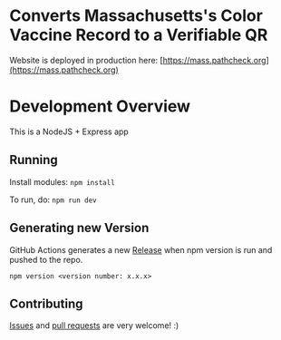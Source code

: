 # Converts Massachusetts's Color Vaccine Record to a Verifiable QR

Website is deployed in production here: [https://mass.pathcheck.org](https://mass.pathcheck.org)

# Development Overview

This is a NodeJS + Express app

## Running

Install modules:
`npm install`

To run, do:
`npm run dev`

## Generating new Version

GitHub Actions generates a new [Release](https://github.com/vitorpamplona/vaccine-certificate-tracking-app/releases) when npm version is run and pushed to the repo.

```
npm version <version number: x.x.x>
```

## Contributing

[Issues](https://github.com/Path-Check/massqr/issues) and [pull requests](https://github.com/Path-Check/massqr/pulls) are very welcome! :)


